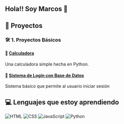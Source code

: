 ## Hola!! Soy Marcos 👋

## 🚀 Proyectos

### 🛠️ 1. **Proyectos Básicos**

#### 🔹 <u>Calculadora</u>
Una calculadora simple hecha en Python.

#### 🔹 <u>Sistema de Login con Base de Datos</u>
Sistema básico que permite al usuario iniciar sesión

## 💻 Lenguajes que estoy aprendiendo
![HTML](https://img.shields.io/badge/HTML5-E34F26?style=flat&logo=html5&logoColor=white)
![CSS](https://img.shields.io/badge/CSS3-1572B6?style=flat&logo=css3&logoColor=white)
![JavaScript](https://img.shields.io/badge/JavaScript-F7DF1E?style=flat&logo=javascript&logoColor=black)
![Python](https://img.shields.io/badge/Python-3776AB?style=flat&logo=python&logoColor=white)

